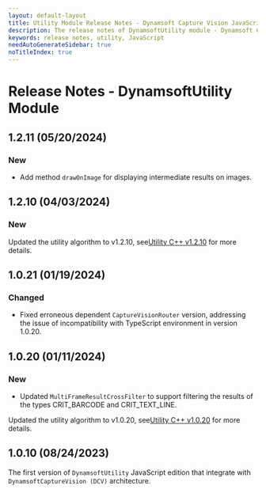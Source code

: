 ```yaml
---
layout: default-layout
title: Utility Module Release Notes - Dynamsoft Capture Vision JavaScript Edition
description: The release notes of DynamsoftUtility module - Dynamsoft Capture Vision JavaScript Edition.
keywords: release notes, utility, JavaScript
needAutoGenerateSidebar: true
noTitleIndex: true
---
```


# Release Notes - DynamsoftUtility Module

## 1.2.11 (05/20/2024)

### New

- Add method `drawOnImage` for displaying intermediate results on images.

## 1.2.10 (04/03/2024)

### New

Updated the utility algorithm to v1.2.10, see[Utility C++ v1.2.10](https://www.dynamsoft.com/capture-vision/docs/server/programming/cplusplus/release-notes/utility.html#1210-03012024) for more details.

## 1.0.21 (01/19/2024)

### Changed

- Fixed erroneous dependent `CaptureVisionRouter` version, addressing the issue of incompatibility with TypeScript environment in version 1.0.20.

## 1.0.20 (01/11/2024)

### New

- Updated `MultiFrameResultCrossFilter` to support filtering the results of the types CRIT_BARCODE and CRIT_TEXT_LINE.

Updated the utility algorithm to v1.0.20, see[Utility C++ v1.0.20](https://www.dynamsoft.com/capture-vision/docs/server/programming/cplusplus/release-notes/utility.html#1020-10262023) for more details.

## 1.0.10 (08/24/2023)

The first version of `DynamsoftUtility` JavaScript edition that integrate with `DynamsoftCaptureVision (DCV)` architecture.

